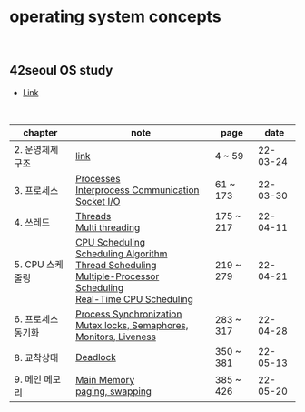 # operating system concepts

<br />

## 42seoul OS study

- <a href="https://42osstudy.github.io/os-study/">Link</a>

<br />

| chapter            | note                                                                                                                                                                                                                                                                                                                                                                   | page      | date     |
| ------------------ | ---------------------------------------------------------------------------------------------------------------------------------------------------------------------------------------------------------------------------------------------------------------------------------------------------------------------------------------------------------------------- | --------- | -------- |
| 2. 운영체제 구조   | <a href="https://liltdevs.tistory.com/9?category=1035278">link</a>                                                                                                                                                                                                                                                                                                     | 4 ~ 59    | 22-03-24 |
| 3. 프로세스        | <a href="https://liltdevs.tistory.com/10?category=1035278">Processes</a><br><a href="https://liltdevs.tistory.com/12?category=1035278">Interprocess Communication</a><br><a href="https://liltdevs.tistory.com/13?category=1035278">Socket I/O</a>                                                                                                                     | 61 ~ 173  | 22-03-30 |
| 4. 쓰레드          | <a href="https://liltdevs.tistory.com/15?category=1035278">Threads</a><br /><a href="https://liltdevs.tistory.com/71">Multi threading</a>                                                                                                                                                                                                                              | 175 ~ 217 | 22-04-11 |
| 5. CPU 스케줄링    | <a href="https://liltdevs.tistory.com/76">CPU Scheduling</a><br /><a href="https://liltdevs.tistory.com/77">Scheduling Algorithm</a><br /><a href="https://liltdevs.tistory.com/78">Thread Scheduling</a><br /><a href="https://liltdevs.tistory.com/79">Multiple-Processor Scheduling</a><br /><a href="https://liltdevs.tistory.com/80">Real-Time CPU Scheduling</a> | 219 ~ 279 | 22-04-21 |
| 6. 프로세스 동기화 | <a href="https://liltdevs.tistory.com/83">Process Synchronization</a><br /><a href="https://liltdevs.tistory.com/84?category=1035278">Mutex locks, Semaphores, Monitors, Liveness</a>                                                                                                                                                                                  | 283 ~ 317 | 22-04-28 |
| 8. 교착상태        | <a href="https://liltdevs.tistory.com/88">Deadlock</a>                                                                                                                                                                                                                                                                                                                 | 350 ~ 381 | 22-05-13 |
| 9. 메인 메모리     | <a href="https://liltdevs.tistory.com/91">Main Memory</a> <br /> <a href="https://liltdevs.tistory.com/92">paging, swapping</a>                                                                                                                                                                                                                                        | 385 ~ 426 | 22-05-20 |

